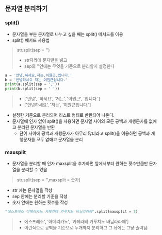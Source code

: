 ## 문자열 분리하기
### split()
- 문자열을 부분 문자열로 나누고 싶을 때는 split() 메서드를 이용
- split() 메서드 사용법
> str.split(sep = '')
> - str자리에 문자열을 넣고
> - sep의 ''안에는 무엇을 기준으로 분리할지 설정한다

```python
a = '안녕,하세요,저는,이원근,입니다.'
b = '안녕하세요 저는 이원근입니다.'
print(a.split(sep = ','))
print(b.split(sep = ' '))
```
> - ['안녕', '하세요', '저는', '이원근', '입니다.']
> - ['안녕하세요', '저는', '이원근입니다.']
- 설정한 기준으로 분리되어 리스트 형태로 반환되어 나온다.
- 문자열에 인자 없이 split()을 사용하면 문자열 사이의 모든 공백과 개행문자를 없애고 분리된 문자열을 반환
  - 단어 사이에 공백과 개행문자가 아무리 많더라고 split()을 이용하면 공백과 개행문자를 모두 없애고 문자열을 분리

### maxsplit
- 문자열을 분리할 때 인자 maxsplit을 추가하면 앞에서부터 원하는 횟수만큼만 문자열을 분리할 수 있음
> str.split(sep = '',maxsplit = 숫자)
- str 에는 문자열을 작성
- sep 안에는 분리할 기준을 작성
- 숫자 안에는 원하는 횟수를 작성
```python
"에스프레소 아메리카노 카페라테 카푸치노 바닐라라떼".split(maxsplit = 2)
```
> - 에스프레소', '아메리카노', '카페라테 카푸치노 바닐라라떼']
> - 이런식으로 공백을 기준으로 두개까지 분리하고 그 뒤에는 그냥 출력됨.